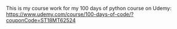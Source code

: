 This is my course work for my 100 days of python course on Udemy: https://www.udemy.com/course/100-days-of-code/?couponCode=ST18MT62524
